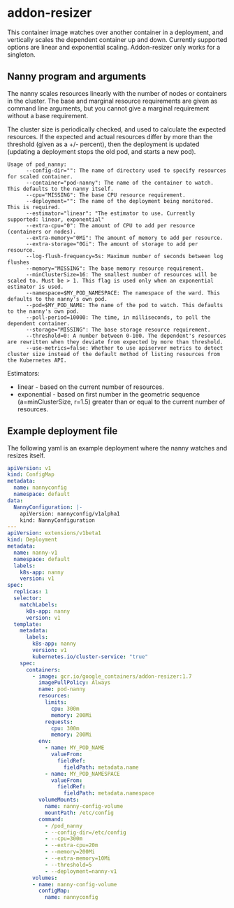 # addon-resizer

This container image watches over another container in a deployment, and
vertically scales the dependent container up and down. Currently supported
options are linear and exponential scaling. Addon-resizer only works for a singleton.

## Nanny program and arguments

The nanny scales resources linearly with the number of nodes or containers in the cluster. The base and marginal resource requirements are given as command line arguments, but you cannot give a marginal requirement without a base requirement.

The cluster size is periodically checked, and used to calculate the expected resources. If the expected and actual resources differ by more than the threshold (given as a +/- percent), then the deployment is updated (updating a deployment stops the old pod, and starts a new pod).

```
Usage of pod_nanny:
      --config-dir="": The name of directory used to specify resources for scaled container.
      --container="pod-nanny": The name of the container to watch. This defaults to the nanny itself.
      --cpu="MISSING": The base CPU resource requirement.
      --deployment="": The name of the deployment being monitored. This is required.
      --estimator="linear": "The estimator to use. Currently supported: linear, exponential"
      --extra-cpu="0": The amount of CPU to add per resource (containers or nodes).
      --extra-memory="0Mi": The amount of memory to add per resource.
      --extra-storage="0Gi": The amount of storage to add per resource.
      --log-flush-frequency=5s: Maximum number of seconds between log flushes
      --memory="MISSING": The base memory resource requirement.
      --minClusterSize=16: The smallest number of resources will be scaled to. Must be > 1. This flag is used only when an exponential estimator is used.
      --namespace=$MY_POD_NAMESPACE: The namespace of the ward. This defaults to the nanny's own pod.
      --pod=$MY_POD_NAME: The name of the pod to watch. This defaults to the nanny's own pod.
      --poll-period=10000: The time, in milliseconds, to poll the dependent container.
      --storage="MISSING": The base storage resource requirement.
      --threshold=0: A number between 0-100. The dependent's resources are rewritten when they deviate from expected by more than threshold.
      --use-metrics=false: Whether to use apiserver metrics to detect cluster size instead of the default method of listing resources from the Kubernetes API.
```

Estimators:
- linear - based on the current number of resources.
- exponential - based on first number in the geometric sequence (a=minClusterSize, r=1.5) greater than or equal to the current number of resources.

## Example deployment file

The following yaml is an example deployment where the nanny watches and resizes itself.

```yaml
apiVersion: v1
kind: ConfigMap
metadata:
  name: nannyconfig
  namespace: default
data:
  NannyConfiguration: |-
    apiVersion: nannyconfig/v1alpha1
    kind: NannyConfiguration
---
apiVersion: extensions/v1beta1
kind: Deployment
metadata:
  name: nanny-v1
  namespace: default
  labels:
    k8s-app: nanny
    version: v1
spec:
  replicas: 1
  selector:
    matchLabels:
      k8s-app: nanny
      version: v1
  template:
    metadata:
      labels:
        k8s-app: nanny
        version: v1
        kubernetes.io/cluster-service: "true"
    spec:
      containers:
        - image: gcr.io/google_containers/addon-resizer:1.7
          imagePullPolicy: Always
          name: pod-nanny
          resources:
            limits:
              cpu: 300m
              memory: 200Mi
            requests:
              cpu: 300m
              memory: 200Mi
          env:
            - name: MY_POD_NAME
              valueFrom:
                fieldRef:
                  fieldPath: metadata.name
            - name: MY_POD_NAMESPACE
              valueFrom:
                fieldRef:
                  fieldPath: metadata.namespace
          volumeMounts:
            name: nanny-config-volume
            mountPath: /etc/config
          command:
            - /pod_nanny
            - --config-dir=/etc/config
            - --cpu=300m
            - --extra-cpu=20m
            - --memory=200Mi
            - --extra-memory=10Mi
            - --threshold=5
            - --deployment=nanny-v1
        volumes:
        - name: nanny-config-volume
          configMap:
            name: nannyconfig
```
